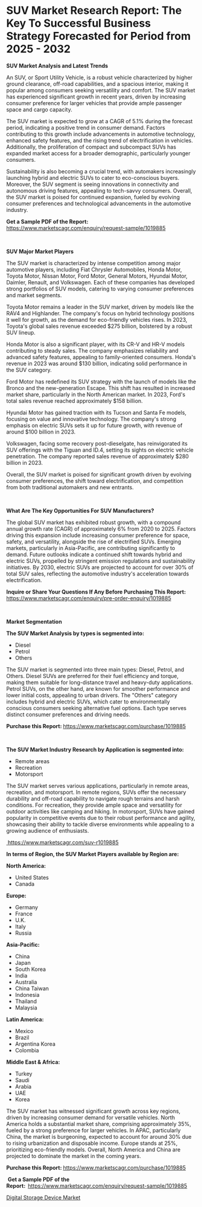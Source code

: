 <p><h1>SUV Market Research Report: The Key To Successful Business Strategy Forecasted for Period from 2025 - 2032</h1></p><p><strong>SUV Market Analysis and Latest Trends</strong></p>
<p><p>An SUV, or Sport Utility Vehicle, is a robust vehicle characterized by higher ground clearance, off-road capabilities, and a spacious interior, making it popular among consumers seeking versatility and comfort. The SUV market has experienced significant growth in recent years, driven by increasing consumer preference for larger vehicles that provide ample passenger space and cargo capacity. </p><p>The SUV market is expected to grow at a CAGR of 5.1% during the forecast period, indicating a positive trend in consumer demand. Factors contributing to this growth include advancements in automotive technology, enhanced safety features, and the rising trend of electrification in vehicles. Additionally, the proliferation of compact and subcompact SUVs has expanded market access for a broader demographic, particularly younger consumers. </p><p>Sustainability is also becoming a crucial trend, with automakers increasingly launching hybrid and electric SUVs to cater to eco-conscious buyers. Moreover, the SUV segment is seeing innovations in connectivity and autonomous driving features, appealing to tech-savvy consumers. Overall, the SUV market is poised for continued expansion, fueled by evolving consumer preferences and technological advancements in the automotive industry.</p></p>
<p><strong>Get a Sample PDF of the Report:&nbsp;</strong> <a href="https://www.marketscagr.com/enquiry/request-sample/1019885?utm_campaign=2635&utm_medium=2&utm_source=Github&utm_content=ia&utm_term=06032025&utm_id=suv">https://www.marketscagr.com/enquiry/request-sample/1019885</a></p>
<p>&nbsp;</p>
<p><strong>SUV Major Market Players</strong></p>
<p><p>The SUV market is characterized by intense competition among major automotive players, including Fiat Chrysler Automobiles, Honda Motor, Toyota Motor, Nissan Motor, Ford Motor, General Motors, Hyundai Motor, Daimler, Renault, and Volkswagen. Each of these companies has developed strong portfolios of SUV models, catering to varying consumer preferences and market segments.</p><p>Toyota Motor remains a leader in the SUV market, driven by models like the RAV4 and Highlander. The company's focus on hybrid technology positions it well for growth, as the demand for eco-friendly vehicles rises. In 2023, Toyota's global sales revenue exceeded $275 billion, bolstered by a robust SUV lineup.</p><p>Honda Motor is also a significant player, with its CR-V and HR-V models contributing to steady sales. The company emphasizes reliability and advanced safety features, appealing to family-oriented consumers. Honda's revenue in 2023 was around $130 billion, indicating solid performance in the SUV category.</p><p>Ford Motor has redefined its SUV strategy with the launch of models like the Bronco and the new-generation Escape. This shift has resulted in increased market share, particularly in the North American market. In 2023, Ford's total sales revenue reached approximately $158 billion.</p><p>Hyundai Motor has gained traction with its Tucson and Santa Fe models, focusing on value and innovative technology. The company's strong emphasis on electric SUVs sets it up for future growth, with revenue of around $100 billion in 2023.</p><p>Volkswagen, facing some recovery post-dieselgate, has reinvigorated its SUV offerings with the Tiguan and ID.4, setting its sights on electric vehicle penetration. The company reported sales revenue of approximately $280 billion in 2023.</p><p>Overall, the SUV market is poised for significant growth driven by evolving consumer preferences, the shift toward electrification, and competition from both traditional automakers and new entrants.</p></p>
<p>&nbsp;</p>
<p><strong>What Are The Key Opportunities For SUV Manufacturers?</strong></p>
<p><p>The global SUV market has exhibited robust growth, with a compound annual growth rate (CAGR) of approximately 6% from 2020 to 2025. Factors driving this expansion include increasing consumer preference for space, safety, and versatility, alongside the rise of electrified SUVs. Emerging markets, particularly in Asia-Pacific, are contributing significantly to demand. Future outlooks indicate a continued shift towards hybrid and electric SUVs, propelled by stringent emission regulations and sustainability initiatives. By 2030, electric SUVs are projected to account for over 30% of total SUV sales, reflecting the automotive industry's acceleration towards electrification.</p></p>
<p><strong>Inquire or Share Your Questions If Any Before Purchasing This Report:</strong> <a href="https://www.marketscagr.com/enquiry/pre-order-enquiry/1019885?utm_campaign=2635&utm_medium=2&utm_source=Github&utm_content=ia&utm_term=06032025&utm_id=suv">https://www.marketscagr.com/enquiry/pre-order-enquiry/1019885</a></p>
<p>&nbsp;</p>
<p><strong>Market Segmentation</strong></p>
<p><strong>The SUV Market Analysis by types is segmented into:</strong></p>
<p><ul><li>Diesel</li><li>Petrol</li><li>Others</li></ul></p>
<p><p>The SUV market is segmented into three main types: Diesel, Petrol, and Others. Diesel SUVs are preferred for their fuel efficiency and torque, making them suitable for long-distance travel and heavy-duty applications. Petrol SUVs, on the other hand, are known for smoother performance and lower initial costs, appealing to urban drivers. The "Others" category includes hybrid and electric SUVs, which cater to environmentally conscious consumers seeking alternative fuel options. Each type serves distinct consumer preferences and driving needs.</p></p>
<p><strong>Purchase this Report:&nbsp;</strong><a href="https://www.marketscagr.com/purchase/1019885?utm_campaign=2635&utm_medium=2&utm_source=Github&utm_content=ia&utm_term=06032025&utm_id=suv">https://www.marketscagr.com/purchase/1019885</a></p>
<p>&nbsp;</p>
<p><strong>The SUV Market Industry Research by Application is segmented into:</strong></p>
<p><ul><li>Remote areas</li><li>Recreation</li><li>Motorsport</li></ul></p>
<p><p>The SUV market serves various applications, particularly in remote areas, recreation, and motorsport. In remote regions, SUVs offer the necessary durability and off-road capability to navigate rough terrains and harsh conditions. For recreation, they provide ample space and versatility for outdoor activities like camping and hiking. In motorsport, SUVs have gained popularity in competitive events due to their robust performance and agility, showcasing their ability to tackle diverse environments while appealing to a growing audience of enthusiasts.</p></p>
<p><a href="https://www.marketscagr.com/suv-r1019885?utm_campaign=2635&utm_medium=2&utm_source=Github&utm_content=ia&utm_term=06032025&utm_id=suv">&nbsp;https://www.marketscagr.com/suv-r1019885</a></p>
<p><strong>In terms of Region, the SUV Market Players available by Region are:</strong></p>
<p>
    <p> <strong> North America: </strong>
        <ul>
            <li>United States</li>
            <li>Canada</li>
        </ul>
        </p> 
    <p> <strong> Europe: </strong>
        <ul>
            <li>Germany</li>
            <li>France</li>
            <li>U.K.</li>
            <li>Italy</li>
            <li>Russia</li>
        </ul>
        </p> 
    <p> <strong> Asia-Pacific: </strong>
        <ul>
            <li>China</li>
            <li>Japan</li>
            <li>South Korea</li>
            <li>India</li>
            <li>Australia</li>
            <li>China Taiwan</li>
            <li>Indonesia</li>
            <li>Thailand</li>
            <li>Malaysia</li>
        </ul>
        </p> 
    <p> <strong> Latin America: </strong>
        <ul>
            <li>Mexico</li>
            <li>Brazil</li>
            <li>Argentina Korea</li>
            <li>Colombia</li>
        </ul>
        </p> 
    <p> <strong> Middle East & Africa: </strong>
        <ul>
            <li>Turkey</li>
            <li>Saudi</li>
            <li>Arabia</li>
            <li>UAE</li>
            <li>Korea</li>
        </ul>
    </p>
    </p>
<p><p>The SUV market has witnessed significant growth across key regions, driven by increasing consumer demand for versatile vehicles. North America holds a substantial market share, comprising approximately 35%, fueled by a strong preference for larger vehicles. In APAC, particularly China, the market is burgeoning, expected to account for around 30% due to rising urbanization and disposable income. Europe stands at 25%, prioritizing eco-friendly models. Overall, North America and China are projected to dominate the market in the coming years.</p></p>
<p><strong>Purchase this Report: </strong><a href="https://www.marketscagr.com/purchase/1019885?utm_campaign=2635&utm_medium=2&utm_source=Github&utm_content=ia&utm_term=06032025&utm_id=suv">https://www.marketscagr.com/purchase/1019885</a></p>
<p>&nbsp;<strong>Get a Sample PDF of the Report:&nbsp;&nbsp;</strong><a href="https://www.marketscagr.com/enquiry/request-sample/1019885?utm_campaign=2635&utm_medium=2&utm_source=Github&utm_content=ia&utm_term=06032025&utm_id=suv">https://www.marketscagr.com/enquiry/request-sample/1019885</a></p>
<p><strong></strong></p>
<p><p><a href="https://github.com/lizamflotow/Market-Research-Report-List-1/blob/main/digital-storage-device-market.md?utm_campaign=2635&utm_medium=2&utm_source=Github&utm_content=ia&utm_term=06032025&utm_id=suv">Digital Storage Device Market</a></p></p>